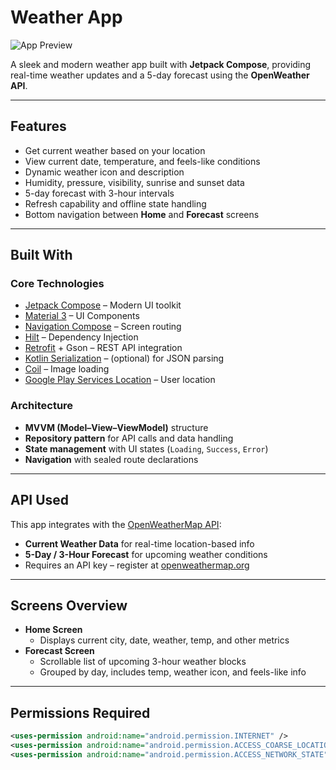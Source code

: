 # Weather App

![App Preview](https://imgur.com/a/3bD7rk2)

A sleek and modern weather app built with **Jetpack Compose**, providing real-time weather updates and a 5-day forecast using the **OpenWeather API**.

---

## Features

- Get current weather based on your location
- View current date, temperature, and feels-like conditions
- Dynamic weather icon and description
- Humidity, pressure, visibility, sunrise and sunset data
- 5-day forecast with 3-hour intervals
- Refresh capability and offline state handling
- Bottom navigation between **Home** and **Forecast** screens

---

## Built With

### Core Technologies
- [Jetpack Compose](https://developer.android.com/jetpack/compose) – Modern UI toolkit
- [Material 3](https://m3.material.io/) – UI Components
- [Navigation Compose](https://developer.android.com/jetpack/compose/navigation) – Screen routing
- [Hilt](https://developer.android.com/training/dependency-injection/hilt-android) – Dependency Injection
- [Retrofit](https://square.github.io/retrofit/) + Gson – REST API integration
- [Kotlin Serialization](https://github.com/Kotlin/kotlinx.serialization) – (optional) for JSON parsing
- [Coil](https://coil-kt.github.io/coil/compose/) – Image loading
- [Google Play Services Location](https://developers.google.com/android/reference/com/google/android/gms/location/package-summary) – User location

### Architecture

- **MVVM (Model–View–ViewModel)** structure
- **Repository pattern** for API calls and data handling
- **State management** with UI states (`Loading`, `Success`, `Error`)
- **Navigation** with sealed route declarations

---

## API Used

This app integrates with the [OpenWeatherMap API](https://openweathermap.org/api):

- **Current Weather Data** for real-time location-based info
- **5-Day / 3-Hour Forecast** for upcoming weather conditions
- Requires an API key – register at [openweathermap.org](https://openweathermap.org/appid)

---

## Screens Overview

- **Home Screen**
  - Displays current city, date, weather, temp, and other metrics
- **Forecast Screen**
  - Scrollable list of upcoming 3-hour weather blocks
  - Grouped by day, includes temp, weather icon, and feels-like info

---

## Permissions Required

```xml
<uses-permission android:name="android.permission.INTERNET" />
<uses-permission android:name="android.permission.ACCESS_COARSE_LOCATION" />
<uses-permission android:name="android.permission.ACCESS_NETWORK_STATE" />